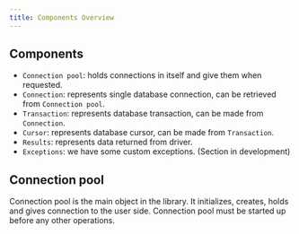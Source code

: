 ```yaml
---
title: Components Overview
---
```


## Components

- `Connection pool`: holds connections in itself and give them when requested.
- `Connection`: represents single database connection, can be retrieved from `Connection pool`.
- `Transaction`: represents database transaction, can be made from `Connection`.
- `Cursor`: represents database cursor, can be made from `Transaction`.
- `Results`: represents data returned from driver.
- `Exceptions`: we have some custom exceptions. (Section in development)

## Connection pool

Connection pool is the main object in the library. It initializes, creates, holds and gives connection to the user side.
Connection pool must be started up before any other operations.
